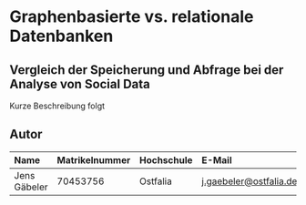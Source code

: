 # Graphenbasierte vs. relationale Datenbanken
## Vergleich der Speicherung und Abfrage bei der Analyse von Social Data

Kurze Beschreibung folgt

## Autor

| Name          | Matrikelnummer | Hochschule | E-Mail                     |
|:--------------|:---------------|:-----------|:---------------------------|
| Jens Gäbeler | 70453756      | Ostfalia   | j.gaebeler@ostfalia.de |
